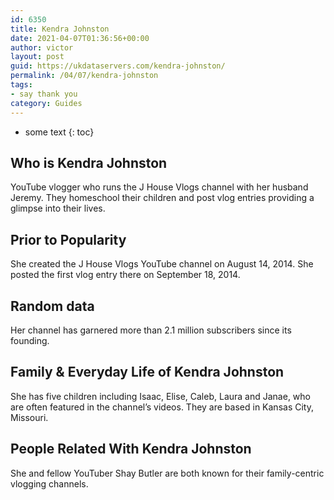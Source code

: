 ```yaml
---
id: 6350
title: Kendra Johnston
date: 2021-04-07T01:36:56+00:00
author: victor
layout: post
guid: https://ukdataservers.com/kendra-johnston/
permalink: /04/07/kendra-johnston
tags:
- say thank you
category: Guides
---
```


* some text
{: toc}


## Who is Kendra Johnston



YouTube vlogger who runs the J House Vlogs channel with her husband Jeremy. They homeschool their children and post vlog entries providing a glimpse into their lives. 

                
                
                
## Prior to Popularity



She created the J House Vlogs YouTube channel on August 14, 2014. She posted the first vlog entry there on September 18, 2014.  

                
                
                
## Random data



Her channel has garnered more than 2.1 million subscribers since its founding. 

                
                
                
## Family & Everyday Life of Kendra Johnston



She has five children including Isaac, Elise, Caleb, Laura and Janae, who are often featured in the channel&#8217;s videos. They are based in Kansas City, Missouri.

                
                
                
## People Related With Kendra Johnston



She and fellow YouTuber Shay Butler are both known for their family-centric vlogging channels. 

                
              
            
          
          
          